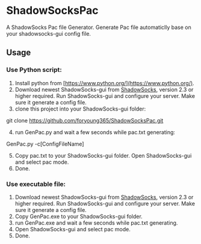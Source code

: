 # ShadowSocksPac
A ShadowSocks Pac file Generator. Generate Pac file automaticlly base on your shadowsocks-gui config file.
## Usage
### Use Python script:
1. Install python from [https://www.python.org/](https://www.python.org/).
2. Download newest ShadowSocks-gui from [ShadowSocks](http://sourceforge.net/projects/shadowsocksgui/files/dist/), version 2.3 or higher required. Run ShadowSocks-gui and configure your server. Make sure it generate a config file.
3. clone this project into your ShadowSocks-gui folder:

  git clone https://github.com/foryoung365/ShadowSocksPac.git
  
4. run GenPac.py and wait a few seconds while pac.txt generating:

  GenPac.py -c[ConfigFileName]
  
5. Copy pac.txt to your ShadowSocks-gui folder. Open ShadowSocks-gui and select pac mode.
6. Done.

### Use executable file:
1. Download newest ShadowSocks-gui from [ShadowSocks](http://sourceforge.net/projects/shadowsocksgui/files/dist/), version 2.3 or higher required. Run ShadowSocks-gui and configure your server. Make sure it generate a config file.
2. Copy GenPac.exe to your ShadowSocks-gui folder.
3. run GenPac.exe and wait a few seconds while pac.txt generating.
4. Open ShadowSocks-gui and select pac mode.
5. Done.
